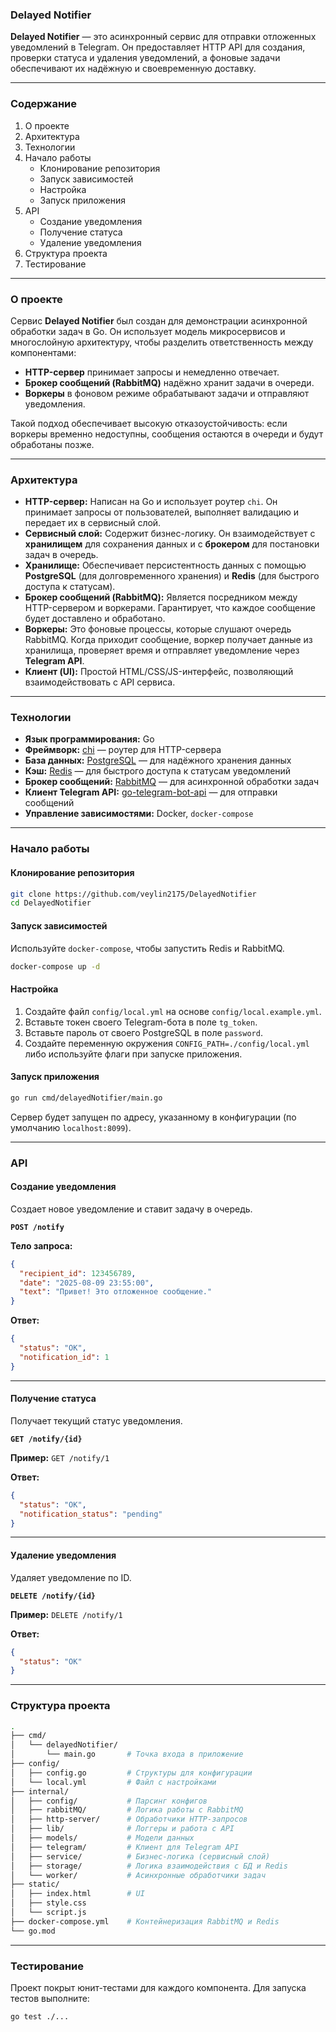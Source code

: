 ### **Delayed Notifier**

**Delayed Notifier** — это асинхронный сервис для отправки отложенных уведомлений в Telegram. Он предоставляет HTTP API для создания, проверки статуса и удаления уведомлений, а фоновые задачи обеспечивают их надёжную и своевременную доставку.

-----

### **Содержание**

1.  О проекте
2.  Архитектура
3.  Технологии
4.  Начало работы
      * Клонирование репозитория
      * Запуск зависимостей
      * Настройка
      * Запуск приложения
5.  API
      * Создание уведомления
      * Получение статуса
      * Удаление уведомления
6.  Структура проекта
7.  Тестирование

-----

### **О проекте**

Сервис **Delayed Notifier** был создан для демонстрации асинхронной обработки задач в Go. Он использует модель микросервисов и многослойную архитектуру, чтобы разделить ответственность между компонентами:

  * **HTTP-сервер** принимает запросы и немедленно отвечает.
  * **Брокер сообщений (RabbitMQ)** надёжно хранит задачи в очереди.
  * **Воркеры** в фоновом режиме обрабатывают задачи и отправляют уведомления.

Такой подход обеспечивает высокую отказоустойчивость: если воркеры временно недоступны, сообщения остаются в очереди и будут обработаны позже.

-----

### **Архитектура**

  * **HTTP-сервер:** Написан на Go и использует роутер `chi`. Он принимает запросы от пользователей, выполняет валидацию и передает их в сервисный слой.
  * **Сервисный слой:** Содержит бизнес-логику. Он взаимодействует с **хранилищем** для сохранения данных и с **брокером** для постановки задач в очередь.
  * **Хранилище:** Обеспечивает персистентность данных с помощью **PostgreSQL** (для долговременного хранения) и **Redis** (для быстрого доступа к статусам).
  * **Брокер сообщений (RabbitMQ):** Является посредником между HTTP-сервером и воркерами. Гарантирует, что каждое сообщение будет доставлено и обработано.
  * **Воркеры:** Это фоновые процессы, которые слушают очередь RabbitMQ. Когда приходит сообщение, воркер получает данные из хранилища, проверяет время и отправляет уведомление через **Telegram API**.
  * **Клиент (UI):** Простой HTML/CSS/JS-интерфейс, позволяющий взаимодействовать с API сервиса.

-----

### **Технологии**

  * **Язык программирования:** Go
  * **Фреймворк:** [chi](https://github.com/go-chi/chi) — роутер для HTTP-сервера
  * **База данных:** [PostgreSQL](https://www.postgresql.org/) — для надёжного хранения данных
  * **Кэш:** [Redis](https://redis.io/) — для быстрого доступа к статусам уведомлений
  * **Брокер сообщений:** [RabbitMQ](https://www.rabbitmq.com/) — для асинхронной обработки задач
  * **Клиент Telegram API:** [go-telegram-bot-api](https://github.com/go-telegram-bot-api/telegram-bot-api) — для отправки сообщений
  * **Управление зависимостями:** Docker, `docker-compose`

-----

### **Начало работы**

#### Клонирование репозитория

```bash
git clone https://github.com/veylin2175/DelayedNotifier
cd DelayedNotifier
```

#### Запуск зависимостей

Используйте `docker-compose`, чтобы запустить Redis и RabbitMQ.

```bash
docker-compose up -d
```

#### Настройка

1.  Создайте файл `config/local.yml` на основе `config/local.example.yml`.
2.  Вставьте токен своего Telegram-бота в поле `tg_token`.
3.  Вставьте пароль от своего PostgreSQL в поле `password`.
4.  Создайте переменную окружения `CONFIG_PATH=./config/local.yml` либо используйте флаги при запуске приложения.

#### Запуск приложения

```bash
go run cmd/delayedNotifier/main.go
```

Сервер будет запущен по адресу, указанному в конфигурации (по умолчанию `localhost:8099`).

-----

### **API**

#### Создание уведомления

Создает новое уведомление и ставит задачу в очередь.

**`POST /notify`**

**Тело запроса:**

```json
{
  "recipient_id": 123456789,
  "date": "2025-08-09 23:55:00",
  "text": "Привет! Это отложенное сообщение."
}
```

**Ответ:**

```json
{
  "status": "OK",
  "notification_id": 1
}
```

-----

#### Получение статуса

Получает текущий статус уведомления.

**`GET /notify/{id}`**

**Пример:** `GET /notify/1`

**Ответ:**

```json
{
  "status": "OK",
  "notification_status": "pending"
}
```

-----

#### Удаление уведомления

Удаляет уведомление по ID.

**`DELETE /notify/{id}`**

**Пример:** `DELETE /notify/1`

**Ответ:**

```json
{
  "status": "OK"
}
```

-----

### **Структура проекта**

```bash
.
├── cmd/
│   └── delayedNotifier/
│       └── main.go       # Точка входа в приложение
├── config/
│   ├── config.go         # Структуры для конфигурации
│   └── local.yml         # Файл с настройками
├── internal/
│   ├── config/           # Парсинг конфигов
│   ├── rabbitMQ/         # Логика работы с RabbitMQ
│   ├── http-server/      # Обработчики HTTP-запросов
│   ├── lib/              # Логгеры и работа с API
│   ├── models/           # Модели данных
│   ├── telegram/         # Клиент для Telegram API
│   ├── service/          # Бизнес-логика (сервисный слой)
│   ├── storage/          # Логика взаимодействия с БД и Redis
│   └── worker/           # Асинхронные обработчики задач
├── static/
│   ├── index.html        # UI
│   ├── style.css
│   └── script.js
├── docker-compose.yml    # Контейнеризация RabbitMQ и Redis
└── go.mod
```

-----

### **Тестирование**

Проект покрыт юнит-тестами для каждого компонента. Для запуска тестов выполните:

```bash
go test ./...
```

